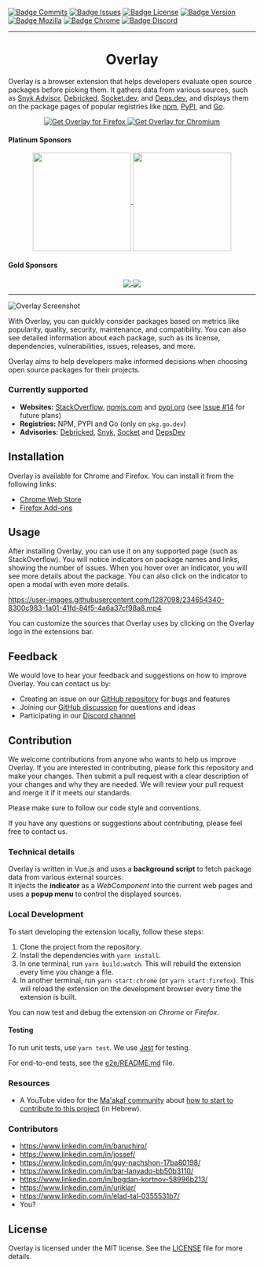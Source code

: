 [![Badge Commits]][Commit Rate]
[![Badge Issues]][Issues]
[![Badge License]][License]
[![Badge Version]][Releases]
[![Badge Mozilla]][Mozilla]
[![Badge Chrome]][Chrome]
[![Badge Discord]][Discord]

---

<h1 align="center">
Overlay
</h1>

Overlay is a browser extension that helps developers evaluate open source packages before picking them. It gathers data from various sources, such as [Snyk Advisor](https://snyk.io/advisor/), [Debricked](http://debricked.com/select/), [Socket.dev](http://socket.dev/), and [Deps.dev](https://deps.dev/), and displays them on the package pages of popular registries like [npm](https://www.npmjs.com/), [PyPI](http://pypi.org/), and [Go](https://pkg.go.dev/).

<p align="center">
<a href="https://addons.mozilla.org/addon/overlay/">
  <img src="https://user-images.githubusercontent.com/585534/107280546-7b9b2a00-6a26-11eb-8f9f-f95932f4bfec.png" alt="Get Overlay for Firefox">
</a>
<a href="https://chrome.google.com/webstore/detail/overlay/fahpefingaaldhifdbnlipfjniabkiho">
  <img src="https://user-images.githubusercontent.com/585534/107280622-91a8ea80-6a26-11eb-8d07-77c548b28665.png" alt="Get Overlay for Chromium">
</a>
<!-- <a href="https://microsoftedge.microsoft.com/addons/detail/overlay/xxxxxxxxxxxxxxxxxx"><img src="https://user-images.githubusercontent.com/585534/107280673-a5ece780-6a26-11eb-9cc7-9fa9f9f81180.png" alt="Get Overlay for Microsoft Edge"></a>
<a href="https://addons.opera.com/extensions/details/overlay/"><img src="https://user-images.githubusercontent.com/585534/107280692-ac7b5f00-6a26-11eb-85c7-088926504452.png" alt="Get Overlay for Opera"></a> -->
</p>

#### Platinum Sponsors

<p align="center">
  <a href="https://checkmarx.com" target="_blank">
    <img src="https://user-images.githubusercontent.com/17686879/243669103-bc424872-a5d0-4a43-ae3c-dc7610b39449.png" width="200" valign="middle" />
  </a>
  <a href="https://illustria.io" target="_blank">
    <img src="https://user-images.githubusercontent.com/17686879/243671181-6f392213-9a5f-456e-bf1e-d5b408376c69.png" width="200" valign="middle" />
  </a>
</p>

#### Gold Sponsors

<p align="center">
  <a href="https://www.citi.com" target="_blank">
    <img src="https://user-images.githubusercontent.com/17686879/243669917-022de069-ecbb-434e-927d-7add28d3096b.png" valign="middle" />
  </a>
  <a href="https://www.facebook.com/profile.php?id=100091498724349" target="_blank">
    <img src="https://user-images.githubusercontent.com/17686879/243670051-73f4c257-5fe5-4278-9db2-94db39bd9bda.png" valign="middle" />
  </a>
</p>

---

![Overlay Screenshot](https://user-images.githubusercontent.com/17686879/233840234-17550261-20c2-42f7-a096-c1ae106275c5.png)

With Overlay, you can quickly consider packages based on metrics like popularity, quality, security, maintenance, and compatibility. You can also see detailed information about each package, such as its license, dependencies, vulnerabilities, issues, releases, and more.

Overlay aims to help developers make informed decisions when choosing open source packages for their projects.

### Currently supported

- **Websites:** [StackOverflow](https://stackoverflow.com/questions/29461831), [npmjs.com](https://www.npmjs.com/package/node-sass) and [pypi.org](https://pypi.org/project/requests/) (see [Issue #14](https://github.com/os-scar/overlay/issues/14) for future plans)
- **Registries:** NPM, PYPI and Go (only on `pkg.go.dev`)
- **Advisories:** [Debricked](https://debricked.com/select/), [Snyk](https://snyk.io/advisor/), [Socket](http://socket.dev/) and [DepsDev](https://deps.dev/)

## Installation

Overlay is available for Chrome and Firefox. You can install it from the following links:

- [Chrome Web Store][Chrome]
- [Firefox Add-ons][Mozilla]

## Usage

After installing Overlay, you can use it on any supported page (such as StackOverflow). You will notice indicators on package names and links, showing the number of issues. When you hover over an indicator, you will see more details about the package. You can also click on the indicator to open a modal with even more details.

https://user-images.githubusercontent.com/1287098/234654340-8300c983-1a01-41fd-84f5-4a6a37cf98a8.mp4

You can customize the sources that Overlay uses by clicking on the Overlay logo in the extensions bar.

## Feedback

We would love to hear your feedback and suggestions on how to improve Overlay. You can contact us by:

- Creating an issue on our [GitHub repository][Issues] for bugs and features
- Joining our [GitHub discussion][Discussions] for questions and ideas
- Participating in our [Discord channel][Discord]

## Contribution

We welcome contributions from anyone who wants to help us improve Overlay. If you are interested in contributing, please fork this repository and make your changes. Then submit a pull request with a clear description of your changes and why they are needed. We will review your pull request and merge it if it meets our standards.

Please make sure to follow our code style and conventions.

If you have any questions or suggestions about contributing, please feel free to contact us.

### Technical details

Overlay is written in Vue.js and uses a **background script** to fetch package data from various external sources.  
It injects the **indicator** as a _WebComponent_ into the current web pages and uses a **popup menu** to control the displayed sources.

### Local Development

To start developing the extension locally, follow these steps:

1. Clone the project from the repository.
1. Install the dependencies with `yarn install`.
1. In one terminal, run `yarn build:watch`. This will rebuild the extension every time you change a file.
1. In another terminal, run `yarn start:chrome` (or `yarn start:firefox`). This will reload the extension on the development browser every time the extension is built.

You can now test and debug the extension on _Chrome_ or _Firefox_.

#### Testing

To run unit tests, use `yarn test`. We use [Jest](https://jestjs.io/) for testing.

For end-to-end tests, see the [e2e/README.md](e2e/README.md) file.

### Resources

- A YouTube video for the [Ma'akaf community](https://discord.gg/fyZ8A5nb) about [how to start to contribute to this project](https://youtu.be/OnxaCXPAWAs) (in Hebrew).

### Contributors

- https://www.linkedin.com/in/baruchiro/
- https://www.linkedin.com/in/jossef/
- https://www.linkedin.com/in/guy-nachshon-17ba80198/
- https://www.linkedin.com/in/bar-lanyado-bb50b3110/
- https://www.linkedin.com/in/bogdan-kortnov-58996b213/
- https://www.linkedin.com/in/uriklar/
- https://www.linkedin.com/in/elad-tal-0355531b7/
- You?

## License

Overlay is licensed under the MIT license. See the [LICENSE][License] file for more details.

<!---------------------------------[ Links ]-------------------------------->

[Commit Rate]: https://github.com/os-scar/overlay/commits/master
[Issues]: https://github.com/os-scar/overlay/issues
[Discussions]: https://github.com/os-scar/overlay/discussions
[License]: https://github.com/os-scar/overlay/blob/master/LICENSE.txt
[Releases]: https://github.com/os-scar/overlay/releases
[Mozilla]: https://addons.mozilla.org/addon/overlay/
[Chrome]: https://chrome.google.com/webstore/detail/overlay/fahpefingaaldhifdbnlipfjniabkiho
[Discord]: https://discord.com/channels/1072162311369936946/1072163343059652628

<!----------------------------------[ Badges ]--------------------------------->

[Badge Commits]: https://img.shields.io/github/commit-activity/m/os-scar/overlay?label=Commits
[Badge Mozilla]: https://img.shields.io/amo/users/overlay?label=Firefox
[Badge License]: https://img.shields.io/badge/License-MIT-blue.svg
[Badge Chrome]: https://img.shields.io/chrome-web-store/users/fahpefingaaldhifdbnlipfjniabkiho?label=Chrome
[Badge Issues]: https://img.shields.io/github/issues/os-scar/overlay
[Badge Version]: https://img.shields.io/github/v/release/os-scar/overlay
[Badge Discord]: https://img.shields.io/discord/1072162311369936946
